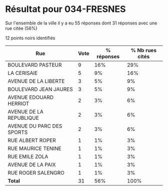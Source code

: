 # Résultat pour 034-FRESNES

Sur l'ensemble de la ville il y a eu 55 réponses dont 31 réponses avec une rue citée (56%)

12 points noirs identifiés

| Rue | Vote | % réponses | % Nb rues cités|
|-----|------|------------|----------------|
| BOULEVARD PASTEUR | 9 | 16% | 29%|
| LA CERISAIE | 5 | 9% | 16%|
| AVENUE DE LA LIBERTE | 3 | 5% | 9%|
| BOULEVARD JEAN JAURES | 3 | 5% | 9%|
| AVENUE EDOUARD HERRIOT | 2 | 3% | 6%|
| AVENUE DE LA REPUBLIQUE | 2 | 3% | 6%|
| AVENUE DU PARC DES SPORTS | 2 | 3% | 6%|
| RUE ALBERT ROPER | 1 | 1% | 3%|
| RUE MAURICE TENINE | 1 | 1% | 3%|
| RUE EMILE ZOLA | 1 | 1% | 3%|
| AVENUE DE LA PAIX | 1 | 1% | 3%|
| RUE ROGER SALENGRO | 1 | 1% | 3%|
| **Total** | 31 | 56% | 100%|
